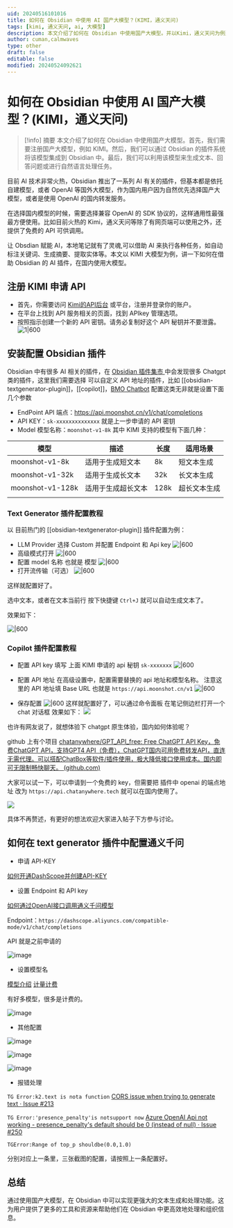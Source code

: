 ```yaml
---
uid: 20240516101016
title: 如何在 Obsidian 中使用 AI 国产大模型？(KIMI，通义天问)
tags: [kimi, 通义天问, ai, 大模型]
description: 本文介绍了如何在 Obsidian 中使用国产大模型。并以Kimi，通义天问为例通过 Obsidian 的插件系统将该模型集成到笔记中
author: cuman,calmwaves
type: other
draft: false
editable: false
modified: 20240524092621
---
```


# 如何在 Obsidian 中使用 AI 国产大模型？(KIMI，通义天问)

> [!info] 摘要
> 本文介绍了如何在 Obsidian 中使用国产大模型。首先，我们需要注册国产大模型，例如 KIMI。然后，我们可以通过 Obsidian 的插件系统将该模型集成到 Obsidian 中。最后，我们可以利用该模型来生成文本、回答问题或进行自然语言处理任务。

目前 AI 技术非常火热，Obsidian 推出了一系列 AI 有关的插件，但基本都是依托自建模型，或者 OpenAI 等国外大模型，作为国内用户因为自然优先选择国产大模型，或者是使用 OpenAI 的国内转发服务。

在选择国内模型的时候，需要选择兼容 OpenAI 的 SDK 协议的，这样通用性最强最方便使用。比如目前火热的 Kimi，通义天问等除了有网页端可以使用之外，还提供了免费的 API 可供调用。

让 Obsdian 赋能 AI，本地笔记就有了灵魂,可以借助 AI 来执行各种任务，如自动标注关键词、生成摘要、提取实体等。本文以 KIMI 大模型为例，讲一下如何在借助 Obsidian 的 AI 插件，在国内使用大模型。

## 注册 KIMI 申请 API

   - 首先，你需要访问 [Kimi的API后台](https://platform.moonshot.cn/console/api-keys) 或平台，注册并登录你的账户。
   - 在平台上找到 API 服务相关的页面，找到 APIkey 管理选项。
   - 按照指示创建一个新的 API 密钥。请务必复制好这个 API 秘钥并不要泄露。
![1|600](https://cdn.pkmer.cn/images/202405161701264.png!pkmer)

## 安装配置 Obsidian 插件

Obsidian 中有很多 AI 相关的插件，在 [Obsidian 插件集市 ](https://pkmer.cn/products/plugin/pluginMarket/?openai) 中会发现很多 Chatgpt 类的插件，这里我们需要选择 可以自定义 API 地址的插件，比如 [[obsidian-textgenerator-plugin]]，[[copilot]]，[BMO Chatbot](https://pkmer.cn/products/plugin/pluginMarket/?BMO%20Chatbot) 配置这类无非就是设置下面几个参数

- EndPoint API 端点：<https://api.moonshot.cn/v1/chat/completions>
- API KEY：`sk-xxxxxxxxxxxxxx` 就是上一步申请的 API 密钥
- Model 模型名称：`moonshot-v1-8k`
	其中 KIMI 支持的模型有下面几种：

| 模型               | 描述        | 长度   | 适用场景   |
| ---------------- | --------- | ---- | ------ |
| moonshot-v1-8k   | 适用于生成短文本  | 8k   | 短文本生成  |
| moonshot-v1-32k  | 适用于生成长文本  | 32k  | 长文本生成  |
| moonshot-v1-128k | 适用于生成超长文本 | 128k | 超长文本生成 |
|                  |           |      |        |

### Text Generator 插件配置教程

以 目前热门的 [[obsidian-textgenerator-plugin]] 插件配置为例：

- LLM Provider 选择 Custom 并配置 Endpoint 和 Api key
![|600](https://cdn.pkmer.cn/images/202405161746056.png!pkmer)
- 高级模式打开
![|600](https://cdn.pkmer.cn/images/202405161746273.png!pkmer)
- 配置 model 名称 也就是 模型
![|600](https://cdn.pkmer.cn/images/202405161747543.png!pkmer)
- 打开流传输（可选）
![|600](https://cdn.pkmer.cn/images/202405161749165.png!pkmer)

这样就配置好了。

选中文本，或者在文本当前行 按下快捷键 `Ctrl+J` 就可以自动生成文本了。

效果如下：

![|600](https://cdn.pkmer.cn/images/202405161750318.gif!pkmer)

### Copilot 插件配置教程

- 配置 API key 填写 上面 KIMI 申请的 api 秘钥 `sk-xxxxxxx`
	![|600](https://cdn.pkmer.cn/images/202405161754620.png!pkmer)
- 配置 API 地址
	在高级设置中，配置需要替换的 api 地址和模型名称。
	注意这里的 API 地址填 Base URL 也就是 `https://api.moonshot.cn/v1`
![|600](https://cdn.pkmer.cn/images/202405162226232.png!pkmer)


- 保存配置
	![|600](https://cdn.pkmer.cn/images/202405162223755.png!pkmer)
这样就配置好了，可以通过命令面板 在笔记侧边栏打开一个 chat 对话框
效果如下：
![](https://cdn.pkmer.cn/images/202405162230713.gif!pkmer)

 也许有网友说了，就想体验下 chatgpt 原生体验，国内如何体验呢？

 github 上有个项目 [chatanywhere/GPT_API_free: Free ChatGPT API Key，免费ChatGPT API，支持GPT4 API（免费），ChatGPT国内可用免费转发API，直连无需代理。可以搭配ChatBox等软件/插件使用，极大降低接口使用成本。国内即可无限制畅快聊天。 (github.com)](https://github.com/chatanywhere/GPT_API_free)

大家可以试一下，可以申请到一个免费的 key，但需要把 插件中 openai 的端点地址 改为 `https://api.chatanywhere.tech` 就可以在国内使用了。

![](https://cdn.pkmer.cn/images/202405162238120.png!pkmer)

 具体不再赘述，有更好的想法欢迎大家进入帖子下方参与讨论。

## 如何在 text generator 插件中配置通义千问

- 申请 API-KEY

[如何开通DashScope并创建API-KEY](https://help.aliyun.com/zh/dashscope/developer-reference/activate-dashscope-and-create-an-api-key)

- 设置 Endpoint 和 API key

[如何通过OpenAI接口调用通义千问模型](https://help.aliyun.com/zh/dashscope/developer-reference/compatibility-of-openai-with-dashscope/)

Endpoint：`https://dashscope.aliyuncs.com/compatible-mode/v1/chat/completions`

API 就是之前申请的

![image](https://cdn.pkmer.cn/images/202405240922929.png!pkmer)

- 设置模型名

[模型介绍](https://help.aliyun.com/document_detail/2786271.html) [计量计费](https://help.aliyun.com/document_detail/2712574.html)

有好多模型，很多是计费的。

![image](https://cdn.pkmer.cn/images/202405240922930.png!pkmer)

- 其他配置

![image](https://cdn.pkmer.cn/images/202405240922931.png!pkmer)

![image](https://cdn.pkmer.cn/images/202405240922932.png!pkmer)

![image](https://cdn.pkmer.cn/images/202405240922933.png!pkmer)

- 报错处理

`TG Error:k2.text is nota function` [CORS issue when trying to generate text · Issue #213](https://github.com/nhaouari/obsidian-textgenerator-plugin/issues/213)

`TG Error:'presence_penalty'is notsupport now` [Azure OpenAI Api not working - presence_penalty's default should be 0 (instead of null) · Issue #250](https://github.com/nhaouari/obsidian-textgenerator-plugin/issues/250)

`TGError:Range of top_p shouldbe(0.0,1.0)`

分别对应上一条里，三张截图的配置，请按照上一条配置好。

## 总结

通过使用国产大模型，在 Obsidian 中可以实现更强大的文本生成和处理功能。这为用户提供了更多的工具和资源来帮助他们在 Obsidian 中更高效地处理和组织信息。
